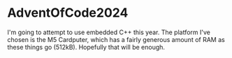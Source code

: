 # AdventOfCode2024

I'm going to attempt to use embedded C++ this year. The platform I've chosen is the M5 Cardputer, which has a fairly generous amount of RAM as these things go (512kB). Hopefully that will be enough.
